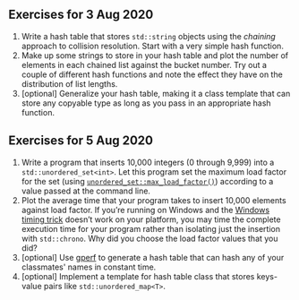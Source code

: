 ## Exercises for 3 Aug 2020

1. Write a hash table that stores `std::string` objects using the *chaining* approach to collision resolution. Start with a very simple hash function.
2. Make up some strings to store in your hash table and plot the number of elements in each chained list against the bucket number. Try out a couple of different hash functions and note the effect they have on the distribution of list lengths.
3. [optional] Generalize your hash table, making it a class template that can store any copyable type as long as you pass in an appropriate hash function.

## Exercises for 5 Aug 2020

1. Write a program that inserts 10,000 integers (0 through 9,999) into a `std::unordered_set<int>`. Let this program set the maximum load factor for the set (using [`unordered_set::max_load_factor()`](https://en.cppreference.com/w/cpp/container/unordered_map/max_load_factor)) according to a value passed at the command line.
2. Plot the average time that your program takes to insert 10,000 elements against load factor. If you’re running on Windows and the [Windows timing trick](https://memorialu.gitlab.io/Engineering/ECE/Teaching/data-structures/website/resources/windows-time/) doesn’t work on your platform, you may time the complete execution time for your program rather than isolating just the insertion with `std::chrono`. Why did you choose the load factor values that you did?
3. [optional] Use [gperf](https://www.gnu.org/software/gperf) to generate a hash table that can hash any of your classmates' names in constant time.
4. [optional] Implement a template for hash table class that stores keys-value pairs like `std::unordered_map<T>`.
